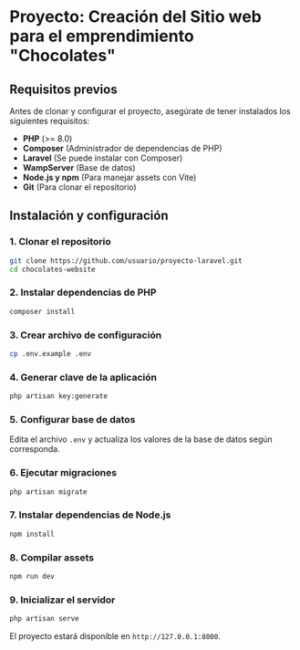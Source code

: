 # Proyecto: Creación del Sitio web para el emprendimiento "Chocolates"

## Requisitos previos

Antes de clonar y configurar el proyecto, asegúrate de tener instalados los siguientes requisitos:

- **PHP** (>= 8.0)
- **Composer** (Administrador de dependencias de PHP)
- **Laravel** (Se puede instalar con Composer)
- **WampServer** (Base de datos)
- **Node.js y npm** (Para manejar assets con Vite)
- **Git** (Para clonar el repositorio)

## Instalación y configuración

### 1. Clonar el repositorio

```bash
git clone https://github.com/usuario/proyecto-laravel.git
cd chocolates-website
```

### 2. Instalar dependencias de PHP

```bash
composer install
```

### 3. Crear archivo de configuración

```bash
cp .env.example .env
```

### 4. Generar clave de la aplicación

```bash
php artisan key:generate
```

### 5. Configurar base de datos

Edita el archivo `.env` y actualiza los valores de la base de datos según corresponda.

### 6. Ejecutar migraciones

```bash
php artisan migrate
```

### 7. Instalar dependencias de Node.js

```bash
npm install
```

### 8. Compilar assets

```bash
npm run dev
```

### 9. Inicializar el servidor

```bash
php artisan serve
```

El proyecto estará disponible en `http://127.0.0.1:8000`.



